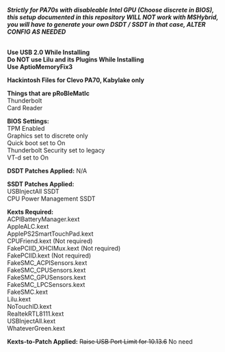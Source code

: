 ***Strictly for PA70s with disableable Intel GPU (Choose discrete in BIOS), this setup documented in this repository WILL NOT work with *MSHybrid*, you will have to generate your own DSDT / SSDT in that case, ALTER CONFIG AS NEEDED***


<br>**Use USB 2.0 While Installing**
<br>**Do NOT use Lilu and its Plugins While Installing**
<br>**Use AptioMemoryFix3**

**Hackintosh Files for Clevo PA70, Kabylake only**

**Things that are pRoBleMatIc**
<br>Thunderbolt
<br>Card Reader</br>


**BIOS Settings:**
<br>TPM Enabled
<br>Graphics set to discrete only
<br>Quick boot set to On
<br>Thunderbolt Security set to legacy
<br>VT-d set to On</br>

**DSDT Patches Applied:**
N/A

**SSDT Patches Applied:**
<br>USBInjectAll SSDT
<br>CPU Power Management SSDT</br>

**Kexts Required:**
<br>ACPIBatteryManager.kext
<br>AppleALC.kext
<br>ApplePS2SmartTouchPad.kext
<br>CPUFriend.kext (Not required)
<br>FakePCIID_XHCIMux.kext (Not required)
<br>FakePCIID.kext (Not required)
<br>FakeSMC_ACPISensors.kext
<br>FakeSMC_CPUSensors.kext
<br>FakeSMC_GPUSensors.kext
<br>FakeSMC_LPCSensors.kext
<br>FakeSMC.kext
<br>Lilu.kext
<br>NoTouchID.kext
<br>RealtekRTL8111.kext
<br>USBInjectAll.kext
<br>WhateverGreen.kext</br>

**Kexts-to-Patch Applied:**
~~Raise USB Port Limit for 10.13.6~~ No need
